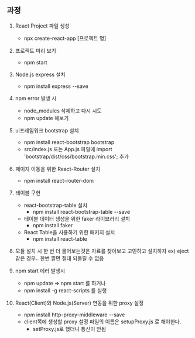 ## 과정
1. React Project 파일 생성
    - npx create-react-app [프로젝트 명]

1. 프로젝트 미리 보기
    - npm start

1. Node.js express 설치
    - npm install express --save

1. npm error 발생 시 
    - node_modules 삭제하고 다시 시도
    - npm update 해보기

1. ui프레임워크 bootstrap 설치
    - npm install react-bootstrap bootstrap
    - src/index.js 또는 App.js 파일에 import 'bootstrap/dist/css/bootstrap.min.css'; 추가

1. 페이지 이동을 위한 React-Router 설치
    - npm install react-router-dom

1. 테이블 구현
    - react-bootstrap-table 설치
        - npm install react-bootstrap-table --save
    - 테이블 데이터 생성을 위한 faker 라이브러리 설치
        - npm install faker
    - React Table을 사용하기 위한 패키지 설치
        - npm install react-table
    
1. 모듈 설치 시 한 번 더 물어보는것은 자료를 찾아보고 고민하고 설치하자
 ex) eject 같은 경우.. 한번 깔면 절대 되돌릴 수 없음

1. npm start 에러 발생시
    - npm update => npm start 를 하거나
    - npm install -g react-scripts 를 실행

1. React(Client)와 Node.js(Server) 연동을 위한 proxy 설정
    - npm install http-proxy-middleware --save
    - client쪽에 생성할 proxy 설정 파일의 이름은 setupProxy.js 로 해야한다.
        - setProxy.js로 했더니 통신이 안됨
    